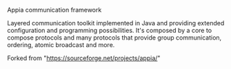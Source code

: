 Appia communication framework 

Layered communication toolkit implemented in Java and providing extended configuration and programming possibilities. It's composed by a core to compose protocols and many protocols that provide group communication, ordering, atomic broadcast and more.


Forked from "https://sourceforge.net/projects/appia/"

